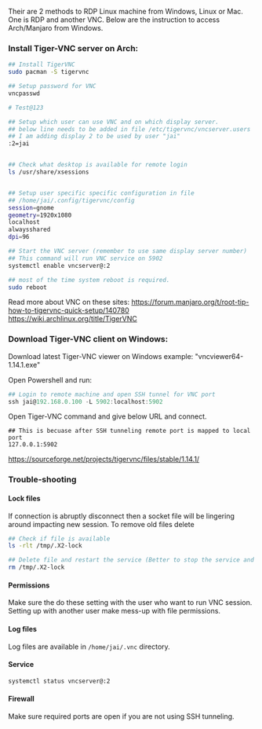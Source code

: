 Their are 2 methods to RDP Linux machine from Windows, Linux or Mac. One is RDP and another VNC. Below are the instruction to access Arch/Manjaro from Windows.

### Install Tiger-VNC server on Arch:

```bash
## Install TigerVNC
sudo pacman -S tigervnc

## Setup password for VNC
vncpasswd

# Test@123

## Setup which user can use VNC and on which display server.
## below line needs to be added in file /etc/tigervnc/vncserver.users
## I am adding display 2 to be used by user "jai"
:2=jai


## Check what desktop is available for remote login
ls /usr/share/xsessions


## Setup user specific specific configuration in file
## /home/jai/.config/tigervnc/config
session=gnome
geometry=1920x1080
localhost
alwaysshared
dpi=96

## Start the VNC server (remember to use same display server number)
## This command will run VNC service on 5902
systemctl enable vncserver@:2

## most of the time system reboot is required.
sudo reboot

```

Read more about VNC on these sites:
https://forum.manjaro.org/t/root-tip-how-to-tigervnc-quick-setup/140780
https://wiki.archlinux.org/title/TigerVNC



### Download Tiger-VNC client on Windows:

Download latest Tiger-VNC viewer on Windows example: "vncviewer64-1.14.1.exe"

Open Powershell and run:

```powershell
## Login to remote machine and open SSH tunnel for VNC port
ssh jai@192.168.0.100 -L 5902:localhost:5902
```

Open Tiger-VNC command and give below URL and connect.

```
## This is becuase after SSH tunneling remote port is mapped to local port
127.0.0.1:5902
```


https://sourceforge.net/projects/tigervnc/files/stable/1.14.1/


### Trouble-shooting

#### Lock files
If connection is abruptly disconnect then a socket file will be lingering around impacting new session. To remove old files delete
```bash
## Check if file is available 
ls -rlt /tmp/.X2-lock

## Delete file and restart the service (Better to stop the service and then delete the file)
rm /tmp/.X2-lock
```

#### Permissions
Make sure the do these setting with the user who want to run VNC session. Setting up with another user make mess-up with file permissions.

#### Log files
Log files are available in `/home/jai/.vnc` directory.

#### Service 
```bash
systemctl status vncserver@:2
```

#### Firewall

Make sure required ports are open if you are not using SSH tunneling.
